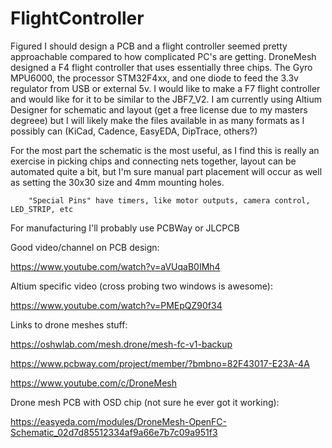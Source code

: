 # FlightController

Figured I should design a PCB and a flight controller seemed pretty approachable compared to how complicated PC's are getting. DroneMesh designed a F4 flight controller that uses essentially three chips. The Gyro MPU6000, the processor STM32F4xx, and one diode to feed the 3.3v regulator from USB or external 5v. I would like to make a F7 flight controller and would like for it to be similar to the JBF7_V2. I am currently using Altium Designer for schematic and layout (get a free license due to my masters degreee) but I will likely make the files available in as many formats as I possibly can (KiCad, Cadence, EasyEDA, DipTrace, others?)

For the most part the schematic is the most useful, as I find this is really an exercise in picking chips and connecting nets together, layout can be automated quite a bit, but I'm sure manual part placement will occur as well as setting the 30x30 size and 4mm mounting holes.

			
		"Special Pins" have timers, like motor outputs, camera control, LED_STRIP, etc

		

For manufacturing I'll probably use PCBWay or JLCPCB


Good video/channel on PCB design:

https://www.youtube.com/watch?v=aVUqaB0IMh4

Altium specific video (cross probing two windows is awesome):

https://www.youtube.com/watch?v=PMEpQZ90f34


Links to drone meshes stuff:

https://oshwlab.com/mesh.drone/mesh-fc-v1-backup

https://www.pcbway.com/project/member/?bmbno=82F43017-E23A-4A

https://www.youtube.com/c/DroneMesh


Drone mesh PCB with OSD chip (not sure he ever got it working):

https://easyeda.com/modules/DroneMesh-OpenFC-Schematic_02d7d85512334af9a66e7b7c09a951f3
